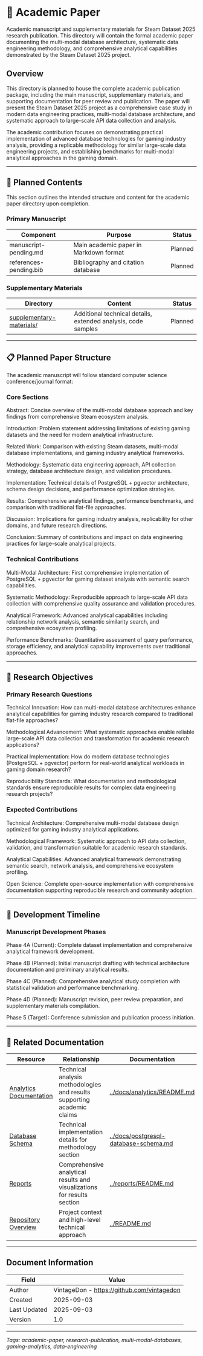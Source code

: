 <!--
---
title: "Academic Paper"
description: "Academic manuscript and supplementary materials for Steam Dataset 2025 research publication"
author: "VintageDon - https://github.com/vintagedon"
date: "2025-09-03"
version: "1.0"
status: "Planned"
tags:
- type: [directory-overview/academic-paper/publication]
- domain: [academic-research/data-engineering/methodology]
- tech: [multi-modal-databases/steam-api/analytics]
- phase: [phase-4]
related_documents:
- "[Repository Overview](../README.md)"
- "[Analytics Documentation](../docs/analytics/README.md)"
- "[Reports](../reports/README.md)"
---
-->

# 📄 Academic Paper

Academic manuscript and supplementary materials for Steam Dataset 2025 research publication. This directory will contain the formal academic paper documenting the multi-modal database architecture, systematic data engineering methodology, and comprehensive analytical capabilities demonstrated by the Steam Dataset 2025 project.

## Overview

This directory is planned to house the complete academic publication package, including the main manuscript, supplementary materials, and supporting documentation for peer review and publication. The paper will present the Steam Dataset 2025 project as a comprehensive case study in modern data engineering practices, multi-modal database architecture, and systematic approach to large-scale API data collection and analysis.

The academic contribution focuses on demonstrating practical implementation of advanced database technologies for gaming industry analysis, providing a replicable methodology for similar large-scale data engineering projects, and establishing benchmarks for multi-modal analytical approaches in the gaming domain.

---

## 📁 Planned Contents

This section outlines the intended structure and content for the academic paper directory upon completion.

### Primary Manuscript

| Component | Purpose | Status |
|---------------|-------------|------------|
| manuscript-pending.md | Main academic paper in Markdown format | Planned |
| references-pending.bib | Bibliography and citation database | Planned |

### Supplementary Materials

| Directory | Content | Status |
|---------------|-------------|------------|
| [supplementary-materials/](supplementary-materials/) | Additional technical details, extended analysis, code samples | Planned |

---

## 📋 Planned Paper Structure

The academic manuscript will follow standard computer science conference/journal format:

### Core Sections

Abstract: Concise overview of the multi-modal database approach and key findings from comprehensive Steam ecosystem analysis.

Introduction: Problem statement addressing limitations of existing gaming datasets and the need for modern analytical infrastructure.

Related Work: Comparison with existing Steam datasets, multi-modal database implementations, and gaming industry analytical frameworks.

Methodology: Systematic data engineering approach, API collection strategy, database architecture design, and validation procedures.

Implementation: Technical details of PostgreSQL + pgvector architecture, schema design decisions, and performance optimization strategies.

Results: Comprehensive analytical findings, performance benchmarks, and comparison with traditional flat-file approaches.

Discussion: Implications for gaming industry analysis, replicability for other domains, and future research directions.

Conclusion: Summary of contributions and impact on data engineering practices for large-scale analytical projects.

### Technical Contributions

Multi-Modal Architecture: First comprehensive implementation of PostgreSQL + pgvector for gaming dataset analysis with semantic search capabilities.

Systematic Methodology: Reproducible approach to large-scale API data collection with comprehensive quality assurance and validation procedures.

Analytical Framework: Advanced analytical capabilities including relationship network analysis, semantic similarity search, and comprehensive ecosystem profiling.

Performance Benchmarks: Quantitative assessment of query performance, storage efficiency, and analytical capability improvements over traditional approaches.

---

## 🎯 Research Objectives

### Primary Research Questions

Technical Innovation: How can multi-modal database architectures enhance analytical capabilities for gaming industry research compared to traditional flat-file approaches?

Methodological Advancement: What systematic approaches enable reliable large-scale API data collection and transformation for academic research applications?

Practical Implementation: How do modern database technologies (PostgreSQL + pgvector) perform for real-world analytical workloads in gaming domain research?

Reproducibility Standards: What documentation and methodological standards ensure reproducible results for complex data engineering research projects?

### Expected Contributions

Technical Architecture: Comprehensive multi-modal database design optimized for gaming industry analytical applications.

Methodological Framework: Systematic approach to API data collection, validation, and transformation suitable for academic research standards.

Analytical Capabilities: Advanced analytical framework demonstrating semantic search, network analysis, and comprehensive ecosystem profiling.

Open Science: Complete open-source implementation with comprehensive documentation supporting reproducible research and community adoption.

---

## 📅 Development Timeline

### Manuscript Development Phases

Phase 4A (Current): Complete dataset implementation and comprehensive analytical framework development.

Phase 4B (Planned): Initial manuscript drafting with technical architecture documentation and preliminary analytical results.

Phase 4C (Planned): Comprehensive analytical study completion with statistical validation and performance benchmarking.

Phase 4D (Planned): Manuscript revision, peer review preparation, and supplementary materials compilation.

Phase 5 (Target): Conference submission and publication process initiation.

---

## 🔗 Related Documentation

| Resource | Relationship | Documentation |
|--------------|------------------|-------------------|
| [Analytics Documentation](../docs/analytics/README.md) | Technical analysis methodologies and results supporting academic claims | [../docs/analytics/README.md](../docs/analytics/README.md) |
| [Database Schema](../docs/postgresql-database-schema.md) | Technical implementation details for methodology section | [../docs/postgresql-database-schema.md](../docs/postgresql-database-schema.md) |
| [Reports](../reports/README.md) | Comprehensive analytical results and visualizations for results section | [../reports/README.md](../reports/README.md) |
| [Repository Overview](../README.md) | Project context and high-level technical approach | [../README.md](../README.md) |

---

## Document Information

| Field | Value |
|-----------|-----------|
| Author | VintageDon - <https://github.com/vintagedon> |
| Created | 2025-09-03 |
| Last Updated | 2025-09-03 |
| Version | 1.0 |

---
*Tags: academic-paper, research-publication, multi-modal-databases, gaming-analytics, data-engineering*